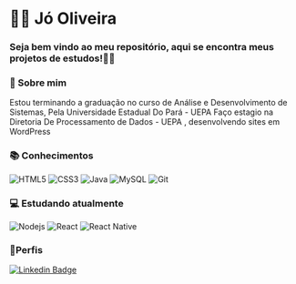# 👨‍💻 Jó Oliveira
### Seja bem vindo ao meu repositório, aqui se encontra meus projetos de estudos!🙋‍♂️

### 📖  Sobre mim
Estou terminando a graduação no curso de Análise e Desenvolvimento de Sistemas, Pela Universidade Estadual Do Pará - UEPA 
Faço estagio na Diretoria De Processamento de Dados - UEPA , desenvolvendo sites em WordPress
### 📚 Conhecimentos
![HTML5](https://img.shields.io/badge/-HTML5-E34F26?style=flat-square&logo=html5&logoColor=white)
![CSS3](https://img.shields.io/badge/-CSS3-549FDE?style=flat-square&logo=css3&logoColor=white)
![Java](https://img.shields.io/badge/-Java-E42D2C?style=flat-square&logo=java&logoColor=white)
![MySQL](https://img.shields.io/badge/-MySQL-00758F?style=flat-square&logo=mysql&logoColor=white)
![Git](https://img.shields.io/badge/-Git-F05032?style=flat-square&logo=git&logoColor=white)

### 💻 Estudando atualmente
![Nodejs](https://img.shields.io/badge/-Node.js-43853d?style=flat-square&logo=Node.js&logoColor=white)
![React](https://img.shields.io/badge/-React.js-45b8d8?style=flat-square&logo=react&logoColor=white)
![React Native](https://img.shields.io/badge/-React%20Native-45b8d8?style=flat-square&logo=react&logoColor=white)

### 📱Perfis
[![Linkedin Badge](https://img.shields.io/badge/-LinkedIn-blue?style=flat-square&logo=Linkedin&logoColor=white&link=https://www.linkedin.com/in/isadora-rodrigues-stangarlin-48402b141/)](https://www.linkedin.com/in/j%C3%B3-oliveira-2756a5180/) 
